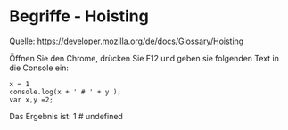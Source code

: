 # Begriffe - Hoisting

Quelle: https://developer.mozilla.org/de/docs/Glossary/Hoisting


Öffnen Sie den Chrome, drücken Sie F12 und geben sie folgenden Text in die Console ein:
```
x = 1
console.log(x + ' # ' + y );
var x,y =2; 
```

Das Ergebnis ist: 1 # undefined

